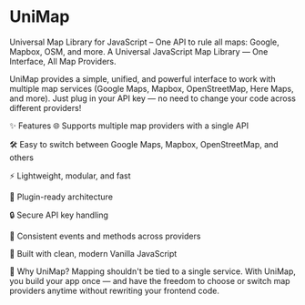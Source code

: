 # UniMap
Universal Map Library for JavaScript – One API to rule all maps: Google, Mapbox, OSM, and more.
A Universal JavaScript Map Library — One Interface, All Map Providers.

UniMap provides a simple, unified, and powerful interface to work with multiple map services (Google Maps, Mapbox, OpenStreetMap, Here Maps, and more).
Just plug in your API key — no need to change your code across different providers!

✨ Features
🌐 Supports multiple map providers with a single API

🛠️ Easy to switch between Google Maps, Mapbox, OpenStreetMap, and others

⚡ Lightweight, modular, and fast

🧩 Plugin-ready architecture

🔒 Secure API key handling

🔄 Consistent events and methods across providers

🎯 Built with clean, modern Vanilla JavaScript

🚀 Why UniMap?
Mapping shouldn't be tied to a single service. With UniMap, you build your app once — and have the freedom to choose or switch map providers anytime without rewriting your frontend code.

